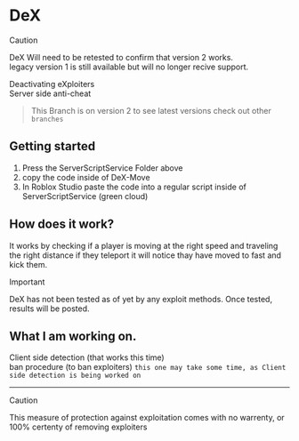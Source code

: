 # DeX
>[!CAUTION]
>DeX Will need to be retested to confirm that version 2 works. </br>
>legacy version 1 is still available but will no longer recive support.

Deactivating eXploiters </br>
Server side anti-cheat

> This Branch is on version 2 to see latest versions check out other `branches` </br>
## Getting started
1. Press the ServerScriptService Folder above
2. copy the code inside of DeX-Move
3. In Roblox Studio paste the code into a regular script inside of ServerScriptService (green cloud)
## How does it work?

It works by checking if a player is moving at the right speed and traveling the right distance if they teleport it will notice thay have moved to fast and kick them.

> [!IMPORTANT]
> DeX has not been tested as of yet by any exploit methods. Once tested, results will be posted.

## What I am working on.
Client side detection (that works this time) </br>
ban procedure (to ban exploiters) `this one may take some time, as Client side detection is being worked on`

------------------------------------------------------------------------------------------------------------
> [!CAUTION]
> This measure of protection against exploitation comes with no warrenty, or 100% certenty of removing exploiters
